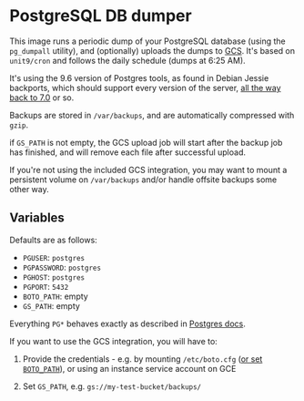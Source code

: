 # PostgreSQL DB dumper

This image runs a periodic dump of your PostgreSQL database (using the
`pg_dumpall` utility), and (optionally) uploads the dumps to [GCS][].
It's based on `unit9/cron` and follows the daily schedule (dumps at
6:25 AM).

[GCS]: https://cloud.google.com/storage/docs/

It's using the 9.6 version of Postgres tools, as found in Debian
Jessie backports, which should support every version of the server,
[all the way back to 7.0][postgres-docs-upgrade] or so.

[postgres-docs-upgrade]: https://www.postgresql.org/docs/9.6/static/upgrading.html#UPGRADING-VIA-PGDUMPALL

Backups are stored in `/var/backups`, and are automatically compressed
with `gzip`.

if `GS_PATH` is not empty, the GCS upload job will start after the
backup job has finished, and will remove each file after successful
upload.

If you're not using the included GCS integration, you may want to
mount a persistent volume on `/var/backups` and/or handle offsite
backups some other way.

## Variables

Defaults are as follows:

- `PGUSER`: `postgres`
- `PGPASSWORD`: `postgres`
- `PGHOST`: `postgres`
- `PGPORT`: `5432`
- `BOTO_PATH`: empty
- `GS_PATH`: empty

Everything `PG*` behaves exactly as described in
[Postgres docs][postgres-docs-env].

[postgres-docs-env]: https://www.postgresql.org/docs/9.6/static/libpq-envars.html

If you want to use the GCS integration, you will have to:

1. Provide the credentials - e.g. by mounting `/etc/boto.cfg`
   ([or set `BOTO_PATH`][boto-path]), or using an instance service
   account on GCE

2. Set `GS_PATH`, e.g. `gs://my-test-bucket/backups/`

[boto-path]: https://cloud.google.com/storage/docs/gsutil/commands/config#configuration-file-selection-procedure
